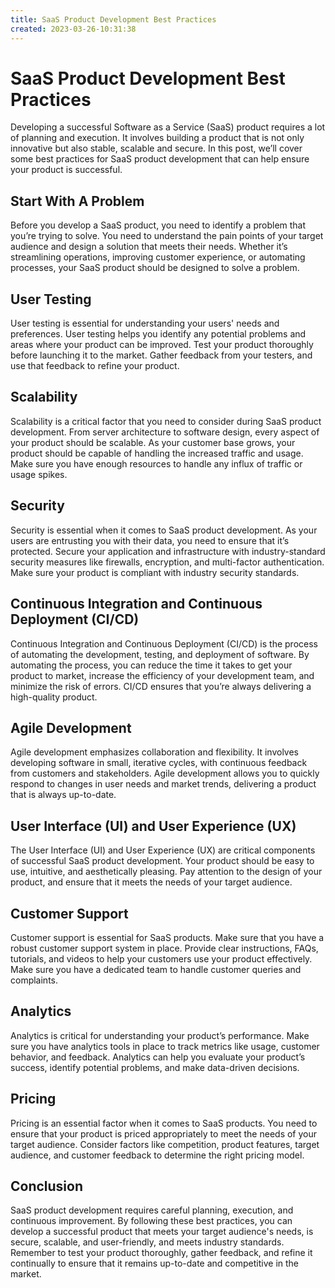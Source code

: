 ```yaml
---
title: SaaS Product Development Best Practices
created: 2023-03-26-10:31:38
---
```


# SaaS Product Development Best Practices

Developing a successful Software as a Service (SaaS) product requires a lot of planning and execution. It involves building a product that is not only innovative but also stable, scalable and secure. In this post, we’ll cover some best practices for SaaS product development that can help ensure your product is successful.

## Start With A Problem

Before you develop a SaaS product, you need to identify a problem that you’re trying to solve. You need to understand the pain points of your target audience and design a solution that meets their needs. Whether it’s streamlining operations, improving customer experience, or automating processes, your SaaS product should be designed to solve a problem.

## User Testing

User testing is essential for understanding your users' needs and preferences. User testing helps you identify any potential problems and areas where your product can be improved. Test your product thoroughly before launching it to the market. Gather feedback from your testers, and use that feedback to refine your product.

## Scalability

Scalability is a critical factor that you need to consider during SaaS product development. From server architecture to software design, every aspect of your product should be scalable. As your customer base grows, your product should be capable of handling the increased traffic and usage. Make sure you have enough resources to handle any influx of traffic or usage spikes.

## Security

Security is essential when it comes to SaaS product development. As your users are entrusting you with their data, you need to ensure that it’s protected. Secure your application and infrastructure with industry-standard security measures like firewalls, encryption, and multi-factor authentication. Make sure your product is compliant with industry security standards.

## Continuous Integration and Continuous Deployment (CI/CD)

Continuous Integration and Continuous Deployment (CI/CD) is the process of automating the development, testing, and deployment of software. By automating the process, you can reduce the time it takes to get your product to market, increase the efficiency of your development team, and minimize the risk of errors. CI/CD ensures that you’re always delivering a high-quality product.

## Agile Development

Agile development emphasizes collaboration and flexibility. It involves developing software in small, iterative cycles, with continuous feedback from customers and stakeholders. Agile development allows you to quickly respond to changes in user needs and market trends, delivering a product that is always up-to-date.

## User Interface (UI) and User Experience (UX)

The User Interface (UI) and User Experience (UX) are critical components of successful SaaS product development. Your product should be easy to use, intuitive, and aesthetically pleasing. Pay attention to the design of your product, and ensure that it meets the needs of your target audience.

## Customer Support

Customer support is essential for SaaS products. Make sure that you have a robust customer support system in place. Provide clear instructions, FAQs, tutorials, and videos to help your customers use your product effectively. Make sure you have a dedicated team to handle customer queries and complaints.

## Analytics

Analytics is critical for understanding your product’s performance. Make sure you have analytics tools in place to track metrics like usage, customer behavior, and feedback. Analytics can help you evaluate your product’s success, identify potential problems, and make data-driven decisions.

## Pricing

Pricing is an essential factor when it comes to SaaS products. You need to ensure that your product is priced appropriately to meet the needs of your target audience. Consider factors like competition, product features, target audience, and customer feedback to determine the right pricing model.

## Conclusion

SaaS product development requires careful planning, execution, and continuous improvement. By following these best practices, you can develop a successful product that meets your target audience's needs, is secure, scalable, and user-friendly, and meets industry standards. Remember to test your product thoroughly, gather feedback, and refine it continually to ensure that it remains up-to-date and competitive in the market.
